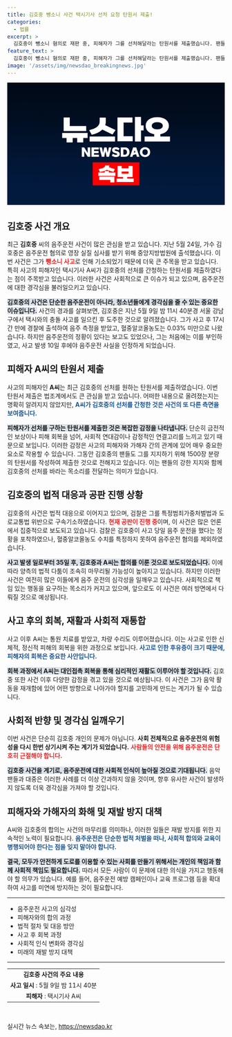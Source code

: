 ```yaml
---
title: 김호중 뺑소니 사건 택시기사 선처 요청 탄원서 제출!
categories:
  - 법률
excerpt: >
  김호중이 뺑소니 혐의로 재판 중, 피해자가 그를 선처해달라는 탄원서를 제출했습니다. 팬들의 탄원서도 함께 법원에 제출된 가운데, 과연 그의 운명은 어떻게 될까요? 클릭해 자세한 내용 확인하세요!
feature_text: >
  김호중이 뺑소니 혐의로 재판 중, 피해자가 그를 선처해달라는 탄원서를 제출했습니다. 팬들의 탄원서도 함께 법원에 제출된 가운데, 과연 그의 운명은 어떻게 될까요? 클릭해 자세한 내용 확인하세요!
image: '/assets/img/newsdao_breakingnews.jpg'
---
```


<p><img src="/assets/img/newsdao_breakingnews.jpg" alt="bookingtag 속보" /></p>

<h2 data-ke-size="size26">김호중 사건 개요</h2>

<p data-ke-size="size16">최근 <b>김호중</b> 씨의 음주운전 사건이 많은 관심을 받고 있습니다. 지난 5월 24일, 가수 김호중은 음주운전 혐의로 영장 실질 심사를 받기 위해 중앙지방법원에 출석했습니다. 이번 사건은 그가 <b><span style="color: #ee2323;">뺑소니 사고</span></b>로 인해 기소되었기 때문에 더욱 큰 주목을 받고 있습니다. 특히 사고의 피해자인 택시기사 A씨가 김호중의 선처를 간청하는 탄원서를 제출하였다는 점이 주목받고 있습니다. 이러한 사건은 사회적으로 큰 이슈가 되고 있으며, 음주운전에 대한 경각심을 불러일으키고 있습니다.</p>

<p data-ke-size="size16"><b><span style="background-color: #21538527;">김호중의 사건은 단순한 음주운전이 아니라, 청소년들에게 경각심을 줄 수 있는 중요한 이슈입니다.</span></b> 사건의 경과를 살펴보면, 김호중은 지난 5월 9일 밤 11시 40분경 서울 강남구에서 택시와의 충돌 사고를 일으킨 후 도주한 것으로 알려졌습니다. 그가 사고 후 17시간 만에 경찰에 출석하여 음주 측정을 받았고, 혈중알코올농도는 0.03% 미만으로 나왔습니다. 하지만 음주운전의 정황이 있다는 보고도 있었으나, 그는 처음에는 이를 부인하였고, 사고 발생 10일 후에야 음주운전 사실을 인정하게 되었습니다.</p>

<h2 data-ke-size="size26">피해자 A씨의 탄원서 제출</h2>

<p data-ke-size="size16">사고의 피해자인 <b>A씨</b>는 최근 김호중의 선처를 원하는 탄원서를 제출하였습니다. 이번 탄원서 제출은 법조계에서도 큰 관심을 받고 있습니다. 어떠한 내용으로 올려졌는지는 명확히 알려지지 않았지만, <b><span style="color: #1a5490;">A씨가 김호중의 선처를 간청한 것은 사건의 또 다른 측면을 보여줍니다.</span></b></p>

<p data-ke-size="size16"><b><span style="background-color: #21538527;">피해자가 선처를 구하는 탄원서를 제출한 것은 복잡한 감정을 나타냅니다.</span></b> 단순히 금전적인 보상이나 피해 회복을 넘어, 사회적 연대감이나 감정적인 연결고리를 느끼고 있기 때문으로 보입니다. 이러한 감정은 사고의 피해자와 가해자 간의 관계에 있어 매우 중요한 요소로 작용할 수 있습니다. 그동안 김호중의 팬들도 그를 지지하기 위해 1500장 분량의 탄원서를 작성하여 제출한 것으로 전해지고 있습니다. 이는 팬들의 강한 지지와 함께 김호중의 선처를 바라는 목소리를 전달하는 의미가 있습니다.</p>

<h2 data-ke-size="size26">김호중의 법적 대응과 공판 진행 상황</h2>

<p data-ke-size="size16">김호중의 사건은 법적 대응으로 이어지고 있으며, 검찰은 그를 특정범죄가중처벌법과 도로교통법 위반으로 구속기소하였습니다. <b><span style="color: #ee2323;">현재 공판이 진행 중</span></b>이며, 이 사건은 많은 언론에서 집중적으로 보도되고 있습니다. 검찰은 김호중이 사고 당일 음주 운전을 했다는 정황을 포착하였으나, 혈중알코올농도 수치를 특정하지 못하여 음주운전 혐의를 제외하였습니다.</p>

<p data-ke-size="size16"><b><span style="background-color: #21538527;">사고 발생 일로부터 35일 후, 김호중과 A씨는 합의를 이룬 것으로 보도되었습니다.</span></b> 이에 따라 양측의 법적 다툼이 조속히 마무리될 가능성이 높아지고 있습니다. 하지만 이러한 사건은 여전히 많은 이들에게 음주 운전의 심각성을 일깨우고 있습니다. 사회적으로 책임 있는 행동을 요구하는 목소리가 커지고 있으며, 앞으로도 이 사건은 여러 방면에서 다뤄질 것으로 예상됩니다.</p>

<h2 data-ke-size="size26">사고 후의 회복, 재활과 사회적 재통합</h2>

<p data-ke-size="size16">사고 이후 A씨는 통원 치료를 받았고, 차량 수리도 이루어졌습니다. 이는 사고로 인한 신체적, 정신적 피해의 회복을 위한 과정으로 보입니다. <b><span style="color: #1a5490;">사고로 인한 후유증이 크기 때문에, 피해자의 회복은 중요한 사안입니다.</span></b></p>

<p data-ke-size="size16"><b><span style="background-color: #21538527;">회복 과정에서 A씨는 대인접촉 회복을 통해 심리적인 재활도 이루어야 할 것입니다.</span></b> 김호중 또한 사건 이후 다양한 감정을 겪고 있을 것으로 예상됩니다. 이 사건은 그가 음악 활동을 재개함에 있어 어떤 방향으로 나아가야 할지를 고민하게 만드는 계기가 될 수 있습니다. </p>

<h2 data-ke-size="size26">사회적 반향 및 경각심 일깨우기</h2>

<p data-ke-size="size16">이번 사건은 단순히 김호중 개인의 문제가 아닙니다. <b>사회 전체적으로 음주운전의 위험성을 다시 한번 상기시켜 주는 계기가 되었습니다.</b> <b><span style="color: #ee2323;">사람들의 안전을 위해 음주운전은 단호히 근절해야 합니다.</span></b></p>

<p data-ke-size="size16"><b><span style="background-color: #21538527;">김호중 사건을 계기로, 음주운전에 대한 사회적 인식이 높아질 것으로 기대됩니다.</span></b> 음악 팬들과 대중은 이러한 사례를 더 이상 간과하지 않을 것이며, 향후 유사한 사건이 발생하지 않도록 더욱 경각심을 가져야 할 것입니다. </p>

<h2 data-ke-size="size26">피해자와 가해자의 화해 및 재발 방지 대책</h2>

<p data-ke-size="size16">A씨와 김호중의 합의는 사건의 마무리를 의미하나, 이러한 일들은 재발 방지를 위한 지속적인 노력이 필요합니다. <b><span style="color: #1a5490;">음주운전은 단순한 법적 처벌을 떠나, 사회적 합의와 교육이 병행되어야 한다는 점을 잊지 말아야 합니다.</span></b></p>

<p data-ke-size="size16"><b><span style="background-color: #21538527;">결국, 모두가 안전하게 도로를 이용할 수 있는 사회를 만들기 위해서는 개인의 책임과 함께 사회적 책임도 필요합니다.</span></b> 따라서 모든 사람이 이 문제에 대한 의식을 가지고 행동해야 할 의무가 있습니다. 예를 들어, 음주운전 예방 캠페인이나 교육 프로그램 등을 확대하여 사고를 미연에 방지하는 것이 필요합니다.</p>

<hr>

<ul>
    <li>음주운전 사고의 심각성</li>
    <li>피해자와의 합의 과정</li>
    <li>법적 절차 및 대응 방안</li>
    <li>사고 후 회복 과정</li>
    <li>사회적 인식 변화와 경각심</li>
    <li>미래의 재발 방지 대책</li>
</ul>

<hr>

<table style="width: 100%;">
    <tr>
        <td style="text-align: center; height: 17px;"><b>김호중 사건의 주요 내용</b></td>
    </tr>
    <tr>
        <td style="text-align: center; height: 17px;"><b>사고 일시</b> : 5월 9일 밤 11시 40분</td>
    </tr>
    <tr>
        <td style="text-align: center; height: 17px;"><b>피해자</b> : 택시기사 A씨</td>
    </tr>
</table>

<p data-ke-size="size16">&nbsp;</p>
실시간 뉴스 속보는, <a href="https://newsdao.kr" rel="dofollow">https://newsdao.kr</a>


